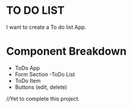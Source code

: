 # TO DO LIST
I want to create a To do list App.

# Component Breakdown
- ToDo App
- Form Section
-ToDo List
- ToDo Item
- Buttons (edit, delete)

//Yet to complete this project.

